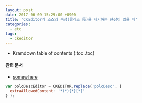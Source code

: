 ```yaml
---
layout: post
date: 2017-06-09 15:29:00 +0900
title: 'CKEditor가 소스의 속성(클래스 등)을 제거하는 현상이 있을 때'
categories:
  - etc
tags:
  - ckeditor
---
```


* Kramdown table of contents
{:toc .toc}

#### 관련 문서
- [somewhere](/somewhere)

```js
var polcDescEditor = CKEDITOR.replace('polcDesc', {
  extraAllowedContent: '*(*){*}[*]'
} );
```
